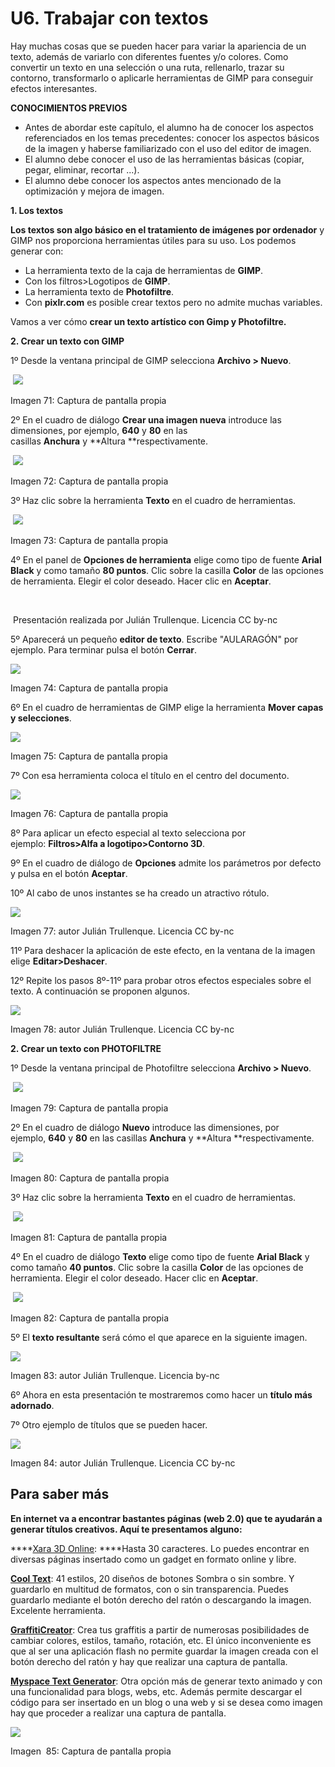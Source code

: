 # U6. Trabajar con textos

Hay muchas cosas que se pueden hacer para variar la apariencia de un texto, además de variarlo con diferentes fuentes y/o colores. Como convertir un texto en una selección o una ruta, rellenarlo, trazar su contorno, transformarlo o aplicarle herramientas de GIMP para conseguir efectos interesantes. 

**CONOCIMIENTOS PREVIOS**

*   Antes de abordar este capítulo, el alumno ha de conocer los aspectos referenciados en los temas precedentes: conocer los aspectos básicos de la imagen y haberse familiarizado con el uso del editor de imagen.
*   El alumno debe conocer el uso de las herramientas básicas (copiar, pegar, eliminar, recortar ...).
*   El alumno debe conocer los aspectos antes mencionado de la optimización y mejora de imagen.

**1\. Los textos**

**Los textos son algo básico en el tratamiento de imágenes por ordenador** y GIMP nos proporciona herramientas útiles para su uso. Los podemos generar con:

*   La herramienta texto de la caja de herramientas de **GIMP**.
*   Con los filtros>Logotipos de **GIMP**.
*   La herramienta texto de **Photofiltre**.
*   Con **pixlr.com** es posible crear textos pero no admite muchas variables.

Vamos a ver cómo **crear un texto artístico con Gimp y Photofiltre.**

**2\. Crear un texto con GIMP**

1º Desde la ventana principal de GIMP selecciona **Archivo > Nuevo**.


 ![](img/texto1.jpg)


Imagen 71: Captura de pantalla propia

2º En el cuadro de diálogo **Crear una imagen nueva** introduce las dimensiones, por ejemplo, **640** y **80** en las casillas **Anchura** y **Altura **respectivamente.


 ![](img/texto2.jpg)


Imagen 72: Captura de pantalla propia

3º Haz clic sobre la herramienta **Texto** en el cuadro de herramientas. 


 ![](img/texto3.jpg)


Imagen 73: Captura de pantalla propia

4º En el panel de **Opciones de herramienta** elige como tipo de fuente **Arial Black** y como tamaño **80 puntos**. Clic sobre la casilla **Color** de las opciones de herramienta. Elegir el color deseado. Hacer clic en **Aceptar**.

 

 Presentación realizada por Julián Trullenque. Licencia CC by-nc

5º Aparecerá un pequeño **editor de texto**. Escribe "AULARAGÓN" por ejemplo. Para terminar pulsa el botón **Cerrar**.


![](img/texto4.jpg)


Imagen 74: Captura de pantalla propia

6º En el cuadro de herramientas de GIMP elige la herramienta **Mover capas y selecciones**.


![](img/texto5.jpg)


Imagen 75: Captura de pantalla propia

7º Con esa herramienta coloca el título en el centro del documento.


![](img/texto6.jpg)


Imagen 76: Captura de pantalla propia

8º Para aplicar un efecto especial al texto selecciona por ejemplo: **Filtros>Alfa a logotipo>Contorno 3D**.

9º En el cuadro de diálogo de **Opciones** admite los parámetros por defecto y pulsa en el botón **Aceptar**.

10º Al cabo de unos instantes se ha creado un atractivo rótulo.


![](img/logo1.jpg)


Imagen 77: autor Julián Trullenque. Licencia CC by-nc

11º Para deshacer la aplicación de este efecto, en la ventana de la imagen elige **Editar>Deshacer**.

12º Repite los pasos 8º-11º para probar otros efectos especiales sobre el texto. A continuación se proponen algunos.


![](img/texto7.jpg)


Imagen 78: autor Julián Trullenque. Licencia CC by-nc

**2\. Crear un texto con PHOTOFILTRE**

1º Desde la ventana principal de Photofiltre selecciona **Archivo > Nuevo**.


 ![](img/textof1.jpg)


Imagen 79: Captura de pantalla propia

2º En el cuadro de diálogo **Nuevo** introduce las dimensiones, por ejemplo, **640** y **80** en las casillas **Anchura** y **Altura **respectivamente.


 ![](img/textof2.jpg)


Imagen 80: Captura de pantalla propia

3º Haz clic sobre la herramienta **Texto** en el cuadro de herramientas. 


 ![](img/textof3.jpg)


Imagen 81: Captura de pantalla propia

4º En el cuadro de diálogo **Texto** elige como tipo de fuente **Arial Black** y como tamaño **40 puntos**. Clic sobre la casilla **Color** de las opciones de herramienta. Elegir el color deseado. Hacer clic en **Aceptar**.


 ![](img/textof4.jpg)


Imagen 82: Captura de pantalla propia

5º El **texto resultante** será cómo el que aparece en la siguiente imagen.


![](img/textof5.jpg)


Imagen 83: autor Julián Trullenque. Licencia by-nc

6º Ahora en esta presentación te mostraremos como hacer un **título más adornado**.

7º Otro ejemplo de títulos que se pueden hacer.


![](img/textof6.jpg)


Imagen 84: autor Julián Trullenque. Licencia CC by-nc  

## Para saber más

**En internet va a encontrar bastantes páginas (web 2.0) que te ayudarán a generar títulos creativos. Aquí te presentamos alguno:**

****[Xara 3D Online](http://www.starchat1.cl/xara/Xara.htm): ****Hasta 30 caracteres. Lo puedes encontrar en diversas páginas insertado como un gadget en formato online y libre. 

[**Cool Text**](http://cooltext.com/): 41 estilos, 20 diseños de botones Sombra o sin sombre. Y guardarlo en multitud de formatos, con o sin transparencia. Puedes guardarlo mediante el botón derecho del ratón o descargando la imagen. Excelente herramienta.

[**GraffitiCreator**](http://www.graffiticreator.net/): Crea tus graffitis a partir de numerosas posibilidades de cambiar colores, estilos, tamaño, rotación, etc. El único inconveniente es que al ser una aplicación flash no permite guardar la imagen creada con el botón derecho del ratón y hay que realizar una captura de pantalla.

[**Myspace Text Generator**](http://www.glitter-graphics.com/myspace/text_generator.php): Otra opción más de generar texto animado y con una funcionalidad para blogs, webs, etc. Además permite descargar el código para ser insertado en un blog o una web y si se desea como imagen hay que proceder a realizar una captura de pantalla.


![](img/textow.jpg)


Imagen  85: Captura de pantalla propia 

